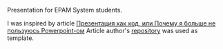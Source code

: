 Presentation for EPAM System students.

I was inspired by article [Презентация как код, или Почему я больше не пользуюсь Powerpoint-ом](https://habr.com/ru/post/456032/)
Article author's [repository](https://github.com/inponomarev/csa-hb/) was used as template. 
